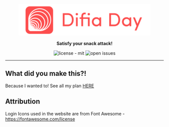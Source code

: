 <p align='center'>
  <img height='100' src='public/logo.svg' />
</p>

<p align='center'>
  <strong>Satisfy your snack attack!</strong>
</p>

<p align='center'>
  <a>
    <img src='https://img.shields.io/github/license/abhyuday-tripathi/difiaday?color=%23fd4d4d&style=for-the-badge' alt='license - mit' />
  </a>
  <a>
    <img src='https://img.shields.io/github/issues/abhyuday-tripathi/difiaday?color=%23fd4d4d&style=for-the-badge' alt='open issues' />
  </a>
</p>

---

## What did you make this?!

Because I wanted to! See all my plan <a href='https://www.notion.so/DifiaDay-Website-Plan-e12ec8fac4da4624b6b7f29d579f2359'>HERE</a>

## Attribution

Login Icons used in the website are from Font Awesome - https://fontawesome.com/license
